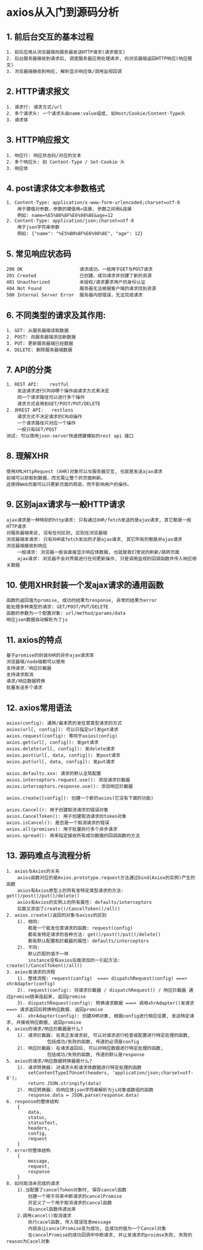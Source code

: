 # axios从入门到源码分析 

## 1. 前后台交互的基本过程
    1. 前后应用从浏览器端向服务器发送HTTP请求(请求报文)
    2. 后台服务器接收到请求后, 调度服务器应用处理请求, 向浏览器端返回HTTP响应(响应报文)
    3. 浏览器端接收到响应, 解析显示响应体/调用监视回调

## 2. HTTP请求报文
    1. 请求行: 请求方式/url
    2. 多个请求头: 一个请求头由name:value组成, 如Host/Cookie/Content-Type头
    3. 请求体

## 3. HTTP响应报文
    1. 响应行: 响应状态码/对应的文本
    2. 多个响应头: 如 Content-Type / Set-Cookie 头
    3. 响应体

## 4. post请求体文本参数格式
    1. Content-Type: application/x-www-form-urlencoded;charset=utf-8
        用于键值对参数，参数的键值用=连接, 参数之间用&连接
        例如: name=%E5%B0%8F%E6%98%8E&age=12
    2. Content-Type: application/json;charset=utf-8
        用于json字符串参数
        例如: {"name": "%E5%B0%8F%E6%98%8E", "age": 12}

## 5. 常见响应状态码
    200	OK                     请求成功。一般用于GET与POST请求
    201 Created                已创建。成功请求并创建了新的资源
    401 Unauthorized           未授权/请求要求用户的身份认证
    404 Not Found              服务器无法根据客户端的请求找到资源
    500 Internal Server Error  服务器内部错误，无法完成请求

## 6. 不同类型的请求及其作用:
    1. GET: 从服务器端读取数据
    2. POST: 向服务器端添加新数据
    3. PUT: 更新服务器端已经数据
    4. DELETE: 删除服务器端数据

## 7. API的分类
    1. REST API:    restful
        发送请求进行CRUD哪个操作由请求方式来决定
        同一个请求路径可以进行多个操作
        请求方式会用到GET/POST/PUT/DELETE
    2. 非REST API:   restless
        请求方式不决定请求的CRUD操作
        一个请求路径只对应一个操作
        一般只有GET/POST
    测试: 可以使用json-server快速搭建模拟的rest api 接口

## 8. 理解XHR
    使用XMLHttpRequest (XHR)对象可以与服务器交互, 也就是发送ajax请求
    前端可以获取到数据，而无需让整个的页面刷新。
    这使得Web页面可以只更新页面的局部，而不影响用户的操作。

## 9. 区别ajax请求与一般HTTP请求
    ajax请求是一种特别的http请求: 只有通过XHR/fetch发送的是ajax请求, 其它都是一般HTTP请求
    对服务器端来说, 没有任何区别, 区别在浏览器端
    浏览器端发请求: 只有XHR或fetch发出的才是ajax请求, 其它所有的都是非ajax请求
    浏览器端接收到响应
        一般请求: 浏览器一般会直接显示响应体数据, 也就是我们常说的刷新/跳转页面
        ajax请求: 浏览器不会对界面进行任何更新操作, 只是调用监视的回调函数并传入响应相关数据
## 10. 使用XHR封装一个发ajax请求的通用函数
    函数的返回值为promise, 成功的结果为response, 异常的结果为error
    能处理多种类型的请求: GET/POST/PUT/DELETE
    函数的参数为一个配置对象: url/method/params/data
    响应json数据自动解析为了js

## 11. axios的特点
    基于promise的封装XHR的异步ajax请求库
    浏览器端/node端都可以使用
    支持请求／响应拦截器
    支持请求取消
    请求/响应数据转换
    批量发送多个请求
    

## 12. axios常用语法
    axios(config): 通用/最本质的发任意类型请求的方式
    axios(url[, config]): 可以只指定url发get请求
    axios.request(config): 等同于axios(config)
    axios.get(url[, config]): 发get请求
    axios.delete(url[, config]): 发delete请求
    axios.post(url[, data, config]): 发post请求
    axios.put(url[, data, config]): 发put请求
    
    axios.defaults.xxx: 请求的默认全局配置
    axios.interceptors.request.use(): 添加请求拦截器
    axios.interceptors.response.use(): 添加响应拦截器

    axios.create([config]): 创建一个新的axios(它没有下面的功能)
    
    axios.Cancel(): 用于创建取消请求的错误对象
    axios.CancelToken(): 用于创建取消请求的token对象
    axios.isCancel(): 是否是一个取消请求的错误
    axios.all(promises): 用于批量执行多个异步请求
    axios.spread(): 用来指定接收所有成功数据的回调函数的方法

## 13. 源码难点与流程分析
    1. axios与Axios的关系
        axios函数对应的是Axios.prototype.request方法通过bind(Axiox的实例)产生的函数
        axios有Axios原型上的所有发特定类型请求的方法: get()/post()/put()/delete()
        axios有Axios的实例上的所有属性: defaults/interceptors
        后面又添加了create()/CancelToken()/all()
    2. axios.create()返回的对象与axios的区别
        1). 相同: 
            都是一个能发任意请求的函数: request(config)
            都有发特定请求的各种方法: get()/post()/put()/delete()
            都有默认配置和拦截器的属性: defaults/interceptors
        2). 不同:
            默认匹配的值不一样
            instance没有axios后面添加的一引起方法: create()/CancelToken()/all()
    3. axios发请求的流程
        1). 整体流程: request(config)  ===> dispatchRequest(config) ===> xhrAdapter(config)
        2). request(config): 将请求拦截器 / dispatchRequest() / 响应拦截器 通过promise链串连起来, 返回promise
        3). dispatchRequest(config): 转换请求数据 ===> 调用xhrAdapter()发请求 ===> 请求返回后转换响应数据. 返回promise
        4). xhrAdapter(config): 创建XHR对象, 根据config进行相应设置, 发送特定请求, 并接收响应数据, 返回promise 
    4. axios的请求/响应拦截器是什么?
        1). 请求拦截器: 在真正发请求前, 可以对请求进行检查或配置进行特定处理的函数, 
                   包括成功/失败的函数, 传递的必须是config
        2). 响应拦截器: 在请求返回后, 可以对响应数据进行特定处理的函数,
                   包括成功/失败的函数, 传递的默认是response
    5. axios的请求/响应数据转换器是什么?
        1). 请求转换器: 对请求头和请求体数据进行特定处理的函数
            setContentTypeIfUnset(headers, 'application/json;charset=utf-8');
            return JSON.stringify(data)
        2). 响应转换器: 将响应体json字符串解析为js对象或数组的函数
            response.data = JSON.parse(response.data)
    6. response的整体结构
        {
            data,
            status,
            statusText,
            headers,
            config,
            request
        }
    7. error的整体结构
        {
            message,
            request,
            response
        }
    8. 如何取消未完成的请求
        1).当配置了cancelToken对象时, 保存cancel函数
            创建一个用于将来中断请求的cancelPromise
            并定义了一个用于取消请求的cancel函数
            将cancel函数传递出来
        2.调用cancel()取消请求
            执行cacel函数, 传入错误信息message
            内部会让cancelPromise变为成功, 且成功的值为一个Cancel对象
            在cancelPromise的成功回调中中断请求, 并让发请求的proimse失败, 失败的reason为Cacel对象